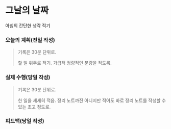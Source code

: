 # 그날의 날짜

아침의 간단한 생각 적기

### 오늘의 계획(전일 작성)

> 기록은 30분 단위로.
>
> 할 일 위주로 적기. 가급적 정량적인 분량을 적도록.

### 실제 수행(당일 작성)

> 기록은 30분 단위로.
>
> 한 일을 세세히 적음. 정리 노트까진 아니지만 적어도 바로 정리 노트를 작성할 수 있는 초고 정도로.

### 피드백(당일 작성)

